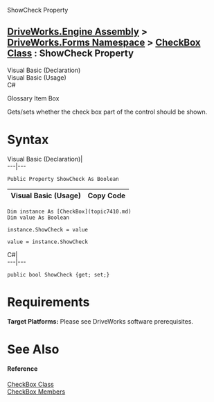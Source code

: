 ShowCheck Property   
  
[DriveWorks.Engine Assembly](topic2156.md) > [DriveWorks.Forms Namespace](topic7266.md) > [CheckBox Class](topic7410.md) : ShowCheck Property  
---  
  
Visual Basic (Declaration)    
Visual Basic (Usage)    
C# 

Glossary Item Box

Gets/sets whether the check box part of the control should be shown. 

# Syntax

Visual Basic (Declaration)|   
---|---  
      
    
    Public Property ShowCheck As Boolean  
  
Visual Basic (Usage)| Copy Code  
---|---  
      
    
    Dim instance As [CheckBox](topic7410.md)
    Dim value As Boolean
     
    instance.ShowCheck = value
     
    value = instance.ShowCheck  
  
C#|   
---|---  
      
    
    public bool ShowCheck {get; set;}  
  
# Requirements

**Target Platforms:** Please see DriveWorks software prerequisites.

# See Also

#### Reference

[CheckBox Class](topic7410.md)   
[CheckBox Members](topic7411.md)


